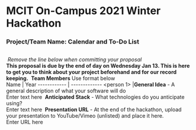 # MCIT On-Campus 2021 Winter Hackathon  
### Project/Team Name: Calendar and To-Do List
##  
​
*Remove the line below when committing your proposal*  
**This proposal is due by the end of day on Wednesday Jan 13. This is here to get you to think about your project beforehand and for our record keeping.**
​
**Team Members**  Use format below  
Name | Year
------------ | -------------
<person 1> | <their year>
​
​
**General Idea**  - A general description of what your software will do  
Enter text here
​
**Anticipated Stack** - What technologies do you anticipate using?  
Enter text here
​
**Presentation URL** - At the end of the hackathon, upload your presentation to YouTube/Vimeo (unlisted) and place it here.  
Enter URL here
